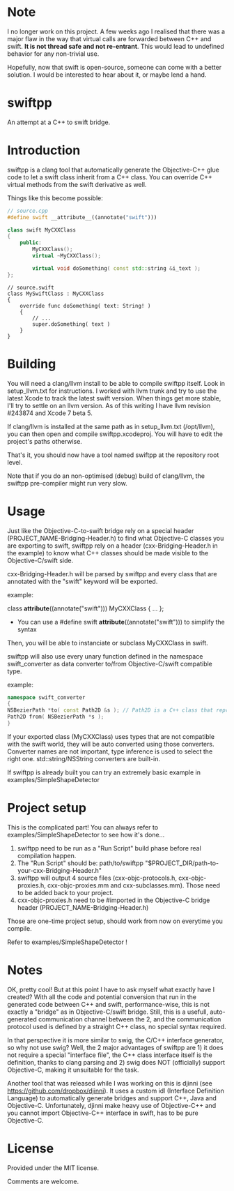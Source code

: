 Note
====
I no longer work on this project. A few weeks ago I realised that there was
a major flaw in the way that virtual calls are forwarded between C++ and swift.
__**It is not thread safe and not re-entrant**__. This would lead to undefined
behavior for any non-trivial use.

Hopefully, now that swift is open-source, someone can come with a better solution.
I would be interested to hear about it, or maybe lend a hand.

swiftpp
=======

An attempt at a C++ to swift bridge.


Introduction
===========

swiftpp is a clang tool that automatically generate the Objective-C++ glue code to let a swift class inherit from a C++ class.  You can override C++ virtual methods from the swift derivative as well.

Things like this become possible:

```C++
// source.cpp
#define swift __attribute__((annotate("swift")))

class swift MyCXXClass
{
	public:
		MyCXXClass();
		virtual ~MyCXXClass();

		virtual void doSomething( const std::string &i_text );
};
```

```
// source.swift
class MySwiftClass : MyCXXClass
{
	override func doSomething( text: String! )
	{
		// ...
		super.doSomething( text )
	}
}
```

Building
========

You will need a clang/llvm install to be able to compile swiftpp itself.  Look in setup_llvm.txt for instructions.
I worked with llvm trunk and try to use the latest Xcode to track the latest swift version. When things get more stable, I'll try to settle on an llvm version.
As of this writing I have llvm revision #243874 and Xcode 7 beta 5.

If clang/llvm is installed at the same path as in setup_llvm.txt (/opt/llvm), you can then open and compile swiftpp.xcodeproj. You will have to edit the project's paths otherwise.

That's it, you should now have a tool named swiftpp at the repository root level.

Note that if you do an non-optimised (debug) build of clang/llvm, the swiftpp pre-compiler might run very slow.


Usage
=====

Just like the Objective-C-to-swift bridge rely on a special header (PROJECT_NAME-Bridging-Header.h) to find what Objective-C classes you are exporting to swift, swiftpp rely on a header (cxx-Bridging-Header.h in the example) to know what C++ classes should be made visible to the Objective-C/swift side.

cxx-Bridging-Header.h will be parsed by swiftpp and every class that are annotated with the "swift" keyword will be exported.

example:

class __attribute__((annotate("swift"))) MyCXXClass { ... };

 * You can use a #define swift __attribute__((annotate("swift"))) to simplify the syntax

Then, you will be able to instanciate or subclass MyCXXClass in swift.

swiftpp will also use every unary function defined in the namespace swift_converter as data converter to/from Objective-C/swift compatible type.

example:

```C++
namespace swift_converter
{
NSBezierPath *to( const Path2D &s ); // Path2D is a C++ class that represent a Bezier path
Path2D from( NSBezierPath *s );
}
```

If your exported class (MyCXXClass) uses types that are not compatible with the swift world, they will be auto converted using those converters.  Converter names are not important, type inference is used to select the right one.  std::string/NSString converters are built-in.

If swiftpp is already built you can try an extremely basic example in examples/SimpleShapeDetector


Project setup
=============

This is the complicated part! You can always refer to examples/SimpleShapeDetector to see how it's done...

1. swiftpp need to be run as a "Run Script" build phase before real compilation happen.
2. The "Run Script" should be:
	path/to/swiftpp "$PROJECT_DIR/path-to-your-cxx-Bridging-Header.h"
4. swiftpp will output 4 source files (cxx-objc-protocols.h, cxx-objc-proxies.h, cxx-objc-proxies.mm and cxx-subclasses.mm). Those need to be added back to your project.
5. cxx-objc-proxies.h need to be #imported in the Objective-C bridge header (PROJECT_NAME-Bridging-Header.h)

Those are one-time project setup, should work from now on everytime you compile.

Refer to examples/SimpleShapeDetector !


Notes
=====

OK, pretty cool! But at this point I have to ask myself what exactly have I created? With all the code and potential conversion that run in the generated code between C++ and swift, performance-wise, this is not exactly a "bridge" as in Objective-C/swift bridge. Still, this is a usefull, auto-generated communication channel between the 2, and the communication protocol used is defined by a straight C++ class, no special syntax required.

In that perspective it is more similar to swig, the C/C++ interface generator, so why not use swig? Well, the 2 major advantages of swiftpp are 1) it does not require a special "interface file", the C++ class interface itself is the definition, thanks to clang parsing and 2) swig does NOT (officially) support Objective-C, making it unsuitable for the task.

Another tool that was released while I was working on this is djinni (see https://github.com/dropbox/djinni). It uses a custom idl (Interface Definition Language) to automatically generate bridges and support C++, Java and Objective-C. Unfortunately, djinni make heavy use of Objective-C++ and you cannot import Objective-C++ interface in swift, has to be pure Objective-C.

License
=======

Provided under the MIT license.


Comments are welcome.
